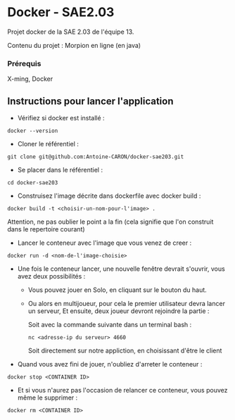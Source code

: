 # Docker - SAE2.03

Projet docker de la SAE 2.03 de l'équipe 13.

Contenu du projet : 
Morpion en ligne (en java)

### Prérequis
X-ming, Docker

## Instructions pour lancer l'application

- Vérifiez si docker est installé :
```shell
docker --version
```

- Cloner le référentiel :
 ```shell
git clone git@github.com:Antoine-CARON/docker-sae203.git
```

- Se placer dans le référentiel :
```shell
cd docker-sae203
```

- Construisez l'image décrite dans dockerfile avec docker build : 
```shell
docker build -t <choisir-un-nom-pour-l'image> .
```
Attention, ne pas oublier le point a la fin (cela signifie que l'on construit dans le repertoire courant)


- Lancer le conteneur avec l'image que vous venez de creer :
```shell
docker run -d <nom-de-l'image-choisie>
```

- Une fois le conteneur lancer, une nouvelle fenêtre devrait s'ouvrir, vous avez deux possibilités :

  - Vous pouvez jouer en Solo, en cliquant sur le bouton du haut.

  - Ou alors en multijoueur, pour cela le premier utilisateur devra lancer un serveur,
    Et ensuite, deux joueur devront rejoindre la partie :

     Soit avec la commande suivante dans un terminal bash : 
     ```shell 
     nc <adresse-ip du serveur> 4660
     ```
     Soit directement sur notre appliction, en choisissant d'être le client

- Quand vous avez fini de jouer, n'oubliez d'arreter le conteneur :
```shell
docker stop <CONTAINER ID>
```

- Et si vous n'aurez pas l'occasion de relancer ce conteneur, vous pouvez même le supprimer :
```shell
docker rm <CONTAINER ID>
```
